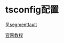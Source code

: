 # tsconfig配置

见[segmentfault](https://segmentfault.com/a/1190000021421461)

[官网教程](https://www.typescriptlang.org/tsconfig)
